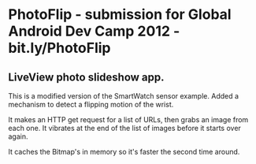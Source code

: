 PhotoFlip - submission for Global Android Dev Camp 2012 - bit.ly/PhotoFlip
==========================================================================

LiveView photo slideshow app.
-----------------------------

This is a modified version of the SmartWatch sensor example. Added a mechanism to detect a flipping motion of the wrist.

It makes an HTTP get request for a list of URLs, then grabs an image from each one. It vibrates at the end of the list of images before it starts over again.

It caches the Bitmap's in memory so it's faster the second time around.
